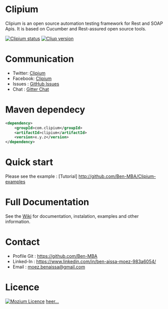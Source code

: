 # Clipium
Clipium is an open source automation testing framework for Rest and SOAP Apis. It is based on Cucumber and Rest-assured open source tools. 


[![Clipium status](https://img.shields.io/badge/Clipium-Passed-blue.svg)](https://img.shields.io/badge/Clipium-Passed-blue.svg)
[![Cliup version](https://img.shields.io/badge/Clipium-v--1.0.2-green.svg)](https://img.shields.io/badge/Clipium-v--1.0.2-green.svg)

# Communication

- Twitter: [Clipium](https://twitter.com/Clipium)
- Facebook: [Clipium](https://www.facebook.com/Clipium)
- Issues : [GitHub Issues](https://github.com/Ben-MBA/Clipium/issues)
- Chat : [Gitter Chat](https://gitter.im/Clipium/Lobby)

 
# Maven dependecy

```xml
<dependency>
    <groupId>com.clipium</groupId>
    <artifactId>clipium</artifactId>
    <version>x.y.z</version>
</dependency>
```

# Quick start

Please see the example : [Tutorial] http://github.com/Ben-MBA/Clipium-examples

# Full Documentation
See the [Wiki](https://github.com/Ben-MBA/Clipium/wiki) for documentation, instalation, examples and other information.

# Contact
- Profile Git : https://github.com/Ben-MBA
- Linked-In : https://www.linkedin.com/in/ben-aissa-moez-983a6054/
- Email : moez.benaissa@gmail.com

# Licence

[![Mozium Licence](https://img.shields.io/badge/Licence-Open-blue.svg)](https://img.shields.io/badge/Licence-Open-blue.svg) 
  [heer...](https://github.com/Ben-MBA/Clipium/blob/master/LICENSE)


